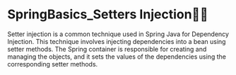 # SpringBasics_Setters Injection🍃💉
Setter injection is a common technique used in Spring Java for Dependency Injection. This technique involves injecting dependencies into a bean using setter methods. The Spring container is responsible for creating and managing the objects, and it sets the values of the dependencies using the corresponding setter methods.
